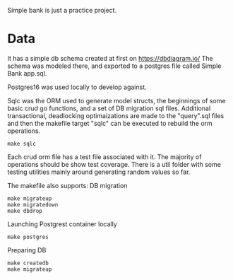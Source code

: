 Simple bank is just a practice project.

# Data
It has a simple db schema created at first on https://dbdiagram.io/
The schema was modeled there, and exported to a postgres file called Simple Bank app.sql.

Postgres16 was used locally to develop against.

Sqlc was the ORM used to generate model structs, the beginnings of some basic crud go functions, and a set of DB migration sql files. 
Additional transactional, deadlocking optimaizations are made to the "query".sql files and then the makefile target "sqlc" can be executed to rebuild the orm operations.
```
make sqlc
```
Each crud orm file has a test file associated with it. The majority of operations should be show test coverage. 
There is a util folder with some testing utilities mainly around generating random values so far. 

The makefile also supports:
DB migration
```
make migrateup
make migratedown
make dbdrop
```
Launching Postgrest container locally
```
make postgres
```
Preparing DB
```
make createdb
make migrateup
```
